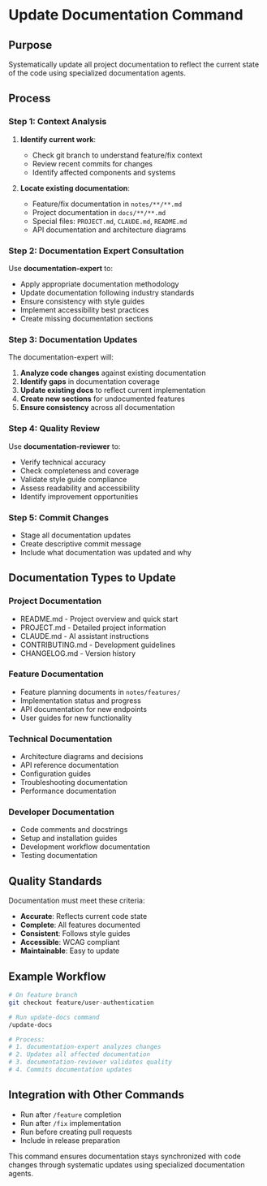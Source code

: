 # Update Documentation Command

## Purpose

Systematically update all project documentation to reflect the current state of
the code using specialized documentation agents.

## Process

### Step 1: Context Analysis

1. **Identify current work**:

   - Check git branch to understand feature/fix context
   - Review recent commits for changes
   - Identify affected components and systems

2. **Locate existing documentation**:
   - Feature/fix documentation in `notes/**/**.md`
   - Project documentation in `docs/**/**.md`
   - Special files: `PROJECT.md`, `CLAUDE.md`, `README.md`
   - API documentation and architecture diagrams

### Step 2: Documentation Expert Consultation

Use **documentation-expert** to:

- Apply appropriate documentation methodology
- Update documentation following industry standards
- Ensure consistency with style guides
- Implement accessibility best practices
- Create missing documentation sections

### Step 3: Documentation Updates

The documentation-expert will:

1. **Analyze code changes** against existing documentation
2. **Identify gaps** in documentation coverage
3. **Update existing docs** to reflect current implementation
4. **Create new sections** for undocumented features
5. **Ensure consistency** across all documentation

### Step 4: Quality Review

Use **documentation-reviewer** to:

- Verify technical accuracy
- Check completeness and coverage
- Validate style guide compliance
- Assess readability and accessibility
- Identify improvement opportunities

### Step 5: Commit Changes

- Stage all documentation updates
- Create descriptive commit message
- Include what documentation was updated and why

## Documentation Types to Update

### **Project Documentation**

- README.md - Project overview and quick start
- PROJECT.md - Detailed project information
- CLAUDE.md - AI assistant instructions
- CONTRIBUTING.md - Development guidelines
- CHANGELOG.md - Version history

### **Feature Documentation**

- Feature planning documents in `notes/features/`
- Implementation status and progress
- API documentation for new endpoints
- User guides for new functionality

### **Technical Documentation**

- Architecture diagrams and decisions
- API reference documentation
- Configuration guides
- Troubleshooting documentation
- Performance documentation

### **Developer Documentation**

- Code comments and docstrings
- Setup and installation guides
- Development workflow documentation
- Testing documentation

## Quality Standards

Documentation must meet these criteria:

- **Accurate**: Reflects current code state
- **Complete**: All features documented
- **Consistent**: Follows style guides
- **Accessible**: WCAG compliant
- **Maintainable**: Easy to update

## Example Workflow

```bash
# On feature branch
git checkout feature/user-authentication

# Run update-docs command
/update-docs

# Process:
# 1. documentation-expert analyzes changes
# 2. Updates all affected documentation
# 3. documentation-reviewer validates quality
# 4. Commits documentation updates
```

## Integration with Other Commands

- Run after `/feature` completion
- Run after `/fix` implementation
- Run before creating pull requests
- Include in release preparation

This command ensures documentation stays synchronized with code changes through
systematic updates using specialized documentation agents.
